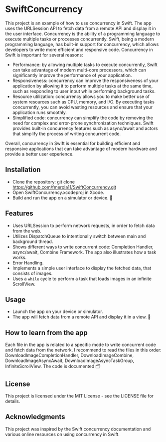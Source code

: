 # SwiftConcurrency
This project is an example of how to use concurrency in Swift. The app uses the URLSession API to fetch data from a remote API and display it in the user interface. Concurrency is the ability of a programming language to execute multiple tasks or processes concurrently. Swift, being a modern programming language, has built-in support for concurrency, which allows developers to write more efficient and responsive code. Concurrency in Swift is important for several reasons:
+ Performance: by allowing multiple tasks to execute concurrently, Swift can take advantage of modern multi-core processors, which can significantly improve the performance of your application.
+ Responsiveness: concurrency can improve the responsiveness of your application by allowing it to perform multiple tasks at the same time, such as responding to user input while performing background tasks.
+ Resource utilization: concurrency allows you to make better use of system resources such as CPU, memory, and I/O. By executing tasks concurrently, you can avoid wasting resources and ensure that your application runs smoothly.
+ Simplified code: concurrency can simplify the code by removing the need for complex and error-prone synchronization techniques. Swift provides built-in concurrency features such as async/await and actors that simplify the process of writing concurrent code.

Overall, concurrency in Swift is essential for building efficient and responsive applications that can take advantage of modern hardware and provide a better user experience.

## Installation
+ Clone the repository: git clone https://github.com/fmerola11/SwiftConcurrency.git
+ Open SwiftConcurrency.xcodeproj in Xcode.
+ Build and run the app on a simulator or device. 📱

## Features
+ Uses URLSession to perform network requests, in order to fetch data from the web.
+ Utilizes DispatchQueue to intentionally switch between main and background thread.
+ Shows different ways to write concurrent code: Completion Handler, async/await, Combine Framework. The app also illustrates how a task works.
+ Error Handling.
+ Implements a simple user interface to display the fetched data, that consists of images.
+ Uses a `while` cycle to perform a task that loads images in an infinite ScrollView.

## Usage
+ Launch the app on your device or simulator.
+ The app will fetch data from a remote API and display it in a view. 🌁

## How to learn from the app
Each file in the app is related to a specific mode to write concurrent code and fetch data from the network. I recommend to read the files in this order: DownloadImageCompletionHandler, DownloadImageCombine, DownloadImageAsyncAwait, DownloadImageAsyncTaskGroup, InfiniteScrollView. The code is documented 🗂️

## License
This project is licensed under the MIT License - see the LICENSE file for details.

## Acknowledgments
This project was inspired by the Swift concurrency documentation and various online resources on using concurrency in Swift.
